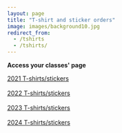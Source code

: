 ```yaml
---
layout: page
title: "T-shirt and sticker orders"
image: images/background10.jpg
redirect_from:
  - /tshirts
  - /tshirts/
---
```

**Access your classes' page**
<div markdown="0"><a href="/Tshirts/2021" class="btn btn--info">2021 T-shirts/stickers</a></div>

<br>

<div markdown="0"><a href="/Tshirts/2022" class="btn btn--info">2022 T-shirts/stickers</a></div>

<br>

<div markdown="0"><a href="/Tshirts/2023" class="btn btn--info">2023 T-shirts/stickers</a></div>

<br>

<div markdown="0"><a href="/Tshirts/2024" class="btn btn--info">2024 T-shirts/stickers</a></div>  
